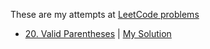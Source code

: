 These are my attempts at [LeetCode problems](https://leetcode.com) <br>

* [20. Valid Parentheses](https://leetcode.com/problems/valid-parentheses/description/) | [My Solution](https://github.com/jedster1111/LeetCodeProblems/blob/master/ValidParentheses.js)